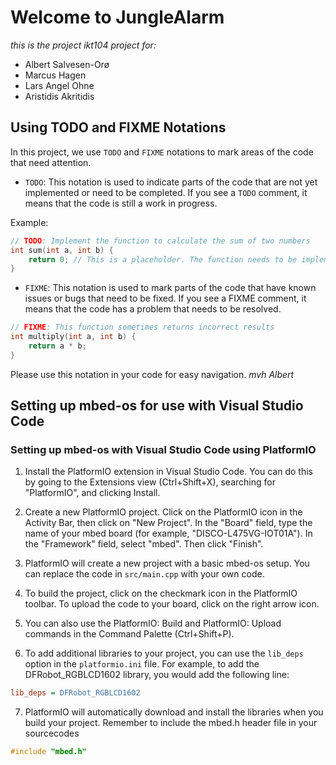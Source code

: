 # Welcome to JungleAlarm
*this is the project ikt104 project for:*
- Albert Salvesen-Orø
- Marcus Hagen
- Lars Angel Ohne
- Aristidis Akritidis

## Using TODO and FIXME Notations

In this project, we use `TODO` and `FIXME` notations to mark areas of the code that need attention.

- `TODO`: This notation is used to indicate parts of the code that are not yet implemented or need to be completed. If you see a `TODO` comment, it means that the code is still a work in progress.

Example:
```cpp
// TODO: Implement the function to calculate the sum of two numbers
int sum(int a, int b) {
    return 0; // This is a placeholder. The function needs to be implemented.
}
```
- `FIXME`: This notation is used to mark parts of the code that have known issues or bugs that need to be fixed. If you see a FIXME comment, it means that the code has a problem that needs to be resolved.
```cpp
// FIXME: This function sometimes returns incorrect results
int multiply(int a, int b) {
    return a * b;
}
```

Please use this notation in your code for easy navigation. *mvh Albert*

## Setting up mbed-os for use with Visual Studio Code
### Setting up mbed-os with Visual Studio Code using PlatformIO
1. Install the PlatformIO extension in Visual Studio Code. You can do this by going to the Extensions view (Ctrl+Shift+X), searching for "PlatformIO", and clicking Install.

2. Create a new PlatformIO project. Click on the PlatformIO icon in the Activity Bar, then click on "New Project". In the "Board" field, type the name of your mbed board (for example, "DISCO-L475VG-IOT01A"). In the "Framework" field, select "mbed". Then click "Finish".

3. PlatformIO will create a new project with a basic mbed-os setup. You can replace the code in `src/main.cpp` with your own code.

4. To build the project, click on the checkmark icon in the PlatformIO toolbar. To upload the code to your board, click on the right arrow icon.

5. You can also use the PlatformIO: Build and PlatformIO: Upload commands in the Command Palette (Ctrl+Shift+P).

6. To add additional libraries to your project, you can use the `lib_deps` option in the `platformio.ini` file. For example, to add the DFRobot_RGBLCD1602 library, you would add the following line:

```ini
lib_deps = DFRobot_RGBLCD1602
```

7. PlatformIO will automatically download and install the libraries when you build your project.
Remember to include the mbed.h header file in your sourcecodes

```cpp
#include "mbed.h"
```